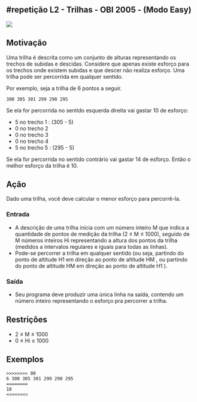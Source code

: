 ## #repetição L2 - Trilhas - OBI 2005 - (Modo Easy)


![](https://raw.githubusercontent.com/qxcodefup/arcade/master/base/136/__capa.jpg)

## Motivação

Uma trilha é descrita como um conjunto de alturas representando os trechos de subidas e descidas. Considere que apenas existe esforço para os trechos onde existem subidas e que descer não realiza esforço. Uma trilha pode ser percorrida em qualquer sentido. 

Por exemplo, seja a trilha de 6 pontos a seguir.
```
300 305 301 299 290 295
```
Se ela for percorrida no sentido esquerda direita vai gastar 10 de esforço: 
- 5 no trecho 1 : (305 - 5)
- 0 no trecho 2
- 0 no trecho 3
- 0 no trecho 4
- 5 no trecho 5 : (295 - 5)

Se ela for percorrida no sentido contrário vai gastar 14 de esforço. Então o melhor esforço da trilha é 10.

## Ação

Dado uma trilha, você deve calcular o menor esforço para percorrê-la.
  
### Entrada
- A descrição de uma trilha inicia com um número inteiro M que indica a quantidade de pontos de medição da trilha (2 ≤ M ≤ 1000), seguido de M números inteiros Hi representando a altura dos pontos da trilha (medidos a intervalos regulares e iguais para todas as linhas). 
- Pode-se percorrer a trilha em qualquer sentido (ou seja, partindo do ponto de altitude H1 em direção ao ponto de altitude HM , ou partindo do ponto de altitude HM em direção ao ponto de altitude H1 ).
  
### Saída

- Seu programa deve produzir uma única linha na saı́da, contendo um número inteiro representando o esforço pra percorrer a trilha.


## Restrições

- 2 ≤ M ≤ 1000  
- 0 ≤ Hi ≤ 1000

## Exemplos

```
>>>>>>>> 00
6 300 305 301 299 290 295
========
10
<<<<<<<<
```

